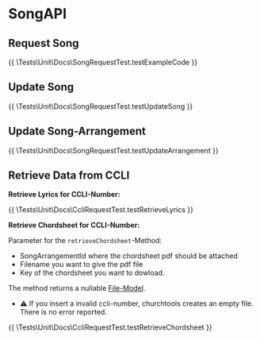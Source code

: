 # SongAPI

## Request Song

{{ \Tests\Unit\Docs\SongRequestTest.testExampleCode }}

## Update Song

{{ \Tests\Unit\Docs\SongRequestTest.testUpdateSong }}

## Update Song-Arrangement

{{ \Tests\Unit\Docs\SongRequestTest.testUpdateArrangement }}

## Retrieve Data from CCLI

**Retrieve Lyrics for CCLI-Number:**

{{ \Tests\Unit\Docs\CcliRequestTest.testRetrieveLyrics }}

**Retrieve Chordsheet for CCLI-Number:**

Parameter for the `retrieveChordsheet`-Method:

* SongArrangementId where the chordsheet pdf should be attached
* Filename you want to give the pdf file
* Key of the chordsheet you want to dowload.

The method returns a nullable [File-Model](/../../src/Models/File.php).

- ⚠ If you insert a invalid ccli-number, churchtools creates an empty file. There is no error reported.

{{ \Tests\Unit\Docs\CcliRequestTest.testRetrieveChordsheet }}

